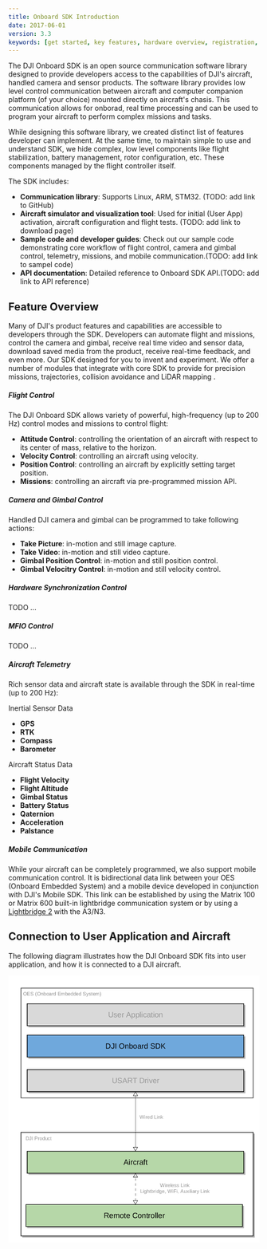 ```yaml
---
title: Onboard SDK Introduction
date: 2017-06-01
version: 3.3
keywords: [get started, key features, hardware overview, registration, enable flight controller API control, safety]
---
```


The DJI Onboard SDK is an open source communication software library designed to provide developers access to the capabilities of DJI's aircraft, handled camera and sensor products. The software library provides low level control communication between aircraft and computer companion platform (of your choice) mounted directly on aircraft's chasis. This communication allows for onborad, real time processing and can be used to program your aircraft to perform complex missions and tasks.

While designing this software library, we created distinct list of features developer can implement. At the same time,  to maintain simple to use and understand SDK, we hide complex, low level components like flight stabilization, battery management, rotor configuration, etc. These components managed by the flight controller itself.

The SDK includes:

* **Communication library**: Supports Linux, ARM, STM32. (TODO: add link to GitHub)
* **Aircraft simulator and visualization tool**: Used for initial (User App) activation, aircraft configuration and flight tests. (TODO: add link to download page)
* **Sample code and developer guides**: Check out our sample code demonstrating core workflow of flight control, camera and gimbal control, telemetry, missions, and mobile communication.(TODO: add link to sampel code)
* **API documentation**: Detailed reference to Onboard SDK API.(TODO: add link to API reference)

## Feature Overview

Many of DJI's product features and capabilities are accessible to developers through the SDK. Developers can automate flight and missions, control the camera and gimbal, receive real time video and sensor data, download saved media from the product, receive real-time feedback, and even more. Our SDK designed for you to invent and experiment. We offer a number of modules that integrate with core SDK to provide for precision missions, trajectories, collision avoidance and LiDAR mapping <link here>.

##### Flight Control

The DJI Onboard SDK allows variety of powerful, high-frequency (up to 200 Hz) control modes and missions to control flight:

* **Attitude Control**: controlling the orientation of an aircraft with respect to its center of mass, relative to the horizon. 
* **Velocity Control**: controlling an aircraft using velocity.
* **Position Control**: controlling an aircraft by explicitly setting target position.
* **Missions**: controlling an aircraft via pre-programmed mission API.

##### Camera and Gimbal Control

Handled DJI camera and gimbal can be programmed to take following actions:

* **Take Picture**: in-motion and still image capture.
* **Take Video**: in-motion and still video capture.
* **Gimbal Position Control**: in-motion and still position control.
* **Gimbal Velocitry Control**: in-motion and still velocity control.

##### Hardware Synchronization Control

TODO ...

##### MFIO Control

TODO ...

##### Aircraft Telemetry

Rich sensor data and aircraft state is available through the SDK in real-time (up to 200 Hz):

Inertial Sensor Data

* **GPS**<br> 
* **RTK**<br>
* **Compass**<br>
* **Barometer**<br>

Aircraft Status Data

* **Flight Velocity**<br>
* **Flight Altitude**<br>
* **Gimbal Status**<br>
* **Battery Status**<br>
* **Qaternion**<br>
* **Acceleration**<br>
* **Palstance**<br>

##### Mobile Communication

While your aircraft can be completely programmed, we also support mobile communication control. It is bidirectional data link between your OES (Onboard Embedded System) and a mobile device developed in conjunction with DJI's Mobile SDK. This link can be established by using the Matrix 100 or Matrix 600 built-in lightbridge communication system or by using a <a href="http://www.dji.com/product/lightbridge-2" target="_blank">Lightbridge 2</a> with the A3/N3.

## Connection to User Application and Aircraft

The following diagram illustrates how the DJI Onboard SDK fits into user application, and how it is connected to a DJI aircraft.

[![Software Architecture](../images/common/connection_to_application_and_product.png)](..images/common/connection_to_application_and_product.png)

